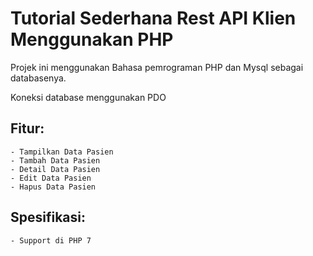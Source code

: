 # Tutorial Sederhana Rest API Klien Menggunakan PHP
 Projek ini menggunakan Bahasa pemrograman PHP dan Mysql sebagai databasenya.
 
 Koneksi database menggunakan PDO 
## Fitur:
	- Tampilkan Data Pasien
	- Tambah Data Pasien
	- Detail Data Pasien
	- Edit Data Pasien
	- Hapus Data Pasien
## Spesifikasi:
	- Support di PHP 7
